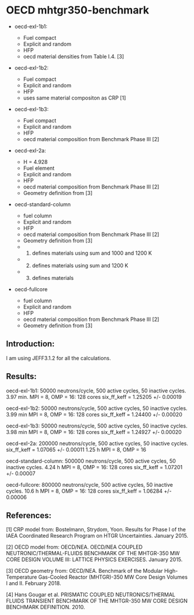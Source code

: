 # OECD mhtgr350-benchmark

* oecd-exI-1b1:
	- Fuel compact
	- Explicit and random
	- HFP
	- oecd material densities from Table I.4. [3]

* oecd-exI-1b2:
	- Fuel compact
	- Explicit and random
	- HFP
	- uses same material compositon as CRP [1]

* oecd-exI-1b3:
	- Fuel compact
	- Explicit and random
	- HFP
	- oecd material composition from Benchmark Phase III [2]

* oecd-exI-2a:
	- H = 4.928
	- Fuel element
	- Explicit and random
	- HFP
	- oecd material composition from Benchmark Phase III [2]
	- Geometry definition from [3]

* oecd-standard-column
	- fuel column
	- Explicit and random
	- HFP
	- oecd material composition from Benchmark Phase III [2]
	- Geometry definition from [3]
	- 1) defines materials using sum and 1000 and 1200 K
	- 2) defines materials using sum and 1200 K
	- 3) defines materials

* oecd-fullcore
	- fuel column
	- Explicit and random
	- HFP
	- oecd material composition from Benchmark Phase III [2]
	- Geometry definition from [3]


Introduction:
-------------
I am using JEFF3.1.2 for all the calculations.

Results:
--------
oecd-exI-1b1:
50000 neutrons/cycle, 500 active cycles, 50 inactive cycles.
3.97 min. MPI = 8, OMP = 16: 128 cores
six_ff_keff = 1.25205 +/- 0.00019

oecd-exI-1b2:
50000 neutrons/cycle, 500 active cycles, 50 inactive cycles.
3.99 min MPI = 8, OMP = 16: 128 cores
six_ff_keff = 1.24400 +/- 0.00020

oecd-exI-1b3:
50000 neutrons/cycle, 500 active cycles, 50 inactive cycles.
3.98 min MPI = 8, OMP = 16: 128 cores
six_ff_keff = 1.24927 +/- 0.00020

oecd-exI-2a:
200000 neutrons/cycle, 500 active cycles, 50 inactive cycles.
six_ff_keff = 1.07065 +/- 0.00011
1.25 h MPI = 8, OMP = 16



oecd-standard-column:
500000 neutrons/cycle, 500 active cycles, 50 inactive cycles.
4.24 h MPI = 8, OMP = 16: 128 cores
six_ff_keff = 1.07201 +/- 0.00007

oecd-fullcore:
800000 neutrons/cycle, 500 active cycles, 50 inactive cycles.
10.6 h MPI = 8, OMP = 16: 128 cores
six_ff_keff = 1.06284 +/- 0.00006

References:
-----------
[1] CRP model from: Bostelmann, Strydom, Yoon. Results for Phase I of the IAEA Coordinated Research Program on HTGR Uncertainties. January 2015.

[2] OECD model from: OECD/NEA. OECD/NEA COUPLED NEUTRONIC/THERMAL-FLUIDS BENCHMARK OF THE MHTGR-350 MW CORE DESIGN VOLUME III: LATTICE PHYSICS EXERCISES. January 2015.

[3] OECD geometry from: OECD/NEA. Benchmark of the Modular High-Temperature Gas-Cooled Reactor (MHTGR)-350 MW Core Design Volumes I and II. February 2018.

[4] Hans Gougar et al. PRISMATIC COUPLED NEUTRONICS/THERMAL FLUIDS TRANSIENT BENCHMARK OF THE MHTGR-350 MW CORE DESIGN BENCHMARK DEFINITION. 2010.